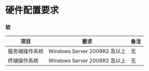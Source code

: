 # 硬件配置要求




### 软




| 项目 | 要求 | 备注 |
| -- | -- | -- |
| 服务端操作系统 | Windows Server 2008R2 及以上 | 无 |
| 终端操作系统 | Windows Server 2008R2 及以上 | 无 |






